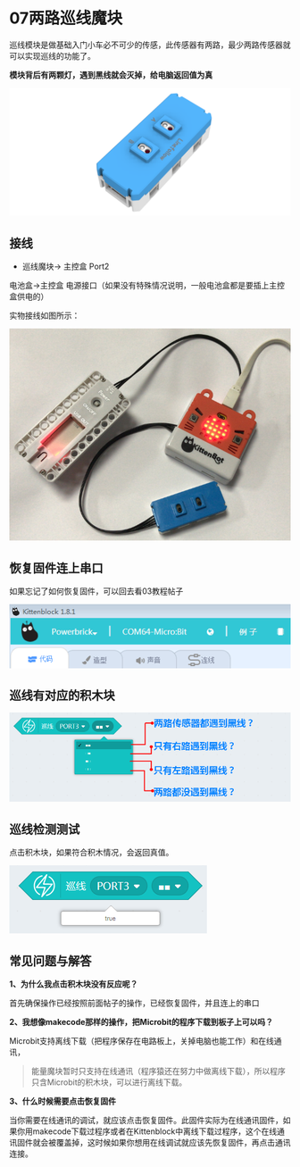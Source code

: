 # 07两路巡线魔块

巡线模块是做基础入门小车必不可少的传感，此传感器有两路，最少两路传感器就可以实现巡线的功能了。

**模块背后有两颗灯，遇到黑线就会灭掉，给电脑返回值为真**

![](./images/07_01.png)

## 接线

- 巡线魔块-> 主控盒 Port2

电池盒->主控盒 电源接口（如果没有特殊情况说明，一般电池盒都是要插上主控盒供电的）

实物接线如图所示：

![](./images/07_02.png)

## 恢复固件连上串口

如果忘记了如何恢复固件，可以回去看03教程帖子

![](./images/03_07.png)

## 巡线有对应的积木块

![](./images/07_03.png)

## 巡线检测测试

点击积木块，如果符合积木情况，会返回真值。

![](./images/07_04.png)

## 常见问题与解答

**1、为什么我点击积木块没有反应呢？**

首先确保操作已经按照前面帖子的操作，已经恢复固件，并且连上的串口

**2、我想像makecode那样的操作，把Microbit的程序下载到板子上可以吗？**

Microbit支持离线下载（把程序保存在电路板上，关掉电脑也能工作）和在线通讯，
> 能量魔块暂时只支持在线通讯（程序猿还在努力中做离线下载），所以程序只含Microbit的积木块，可以进行离线下载。

**3、什么时候需要点击恢复固件**

当你需要在线通讯的调试，就应该点击恢复固件。此固件实际为在线通讯固件，如果你用makecode下载过程序或者在Kittenblock中离线下载过程序，这个在线通讯固件就会被覆盖掉，这时候如果你想用在线调试就应该先恢复固件，再点击通讯连接。